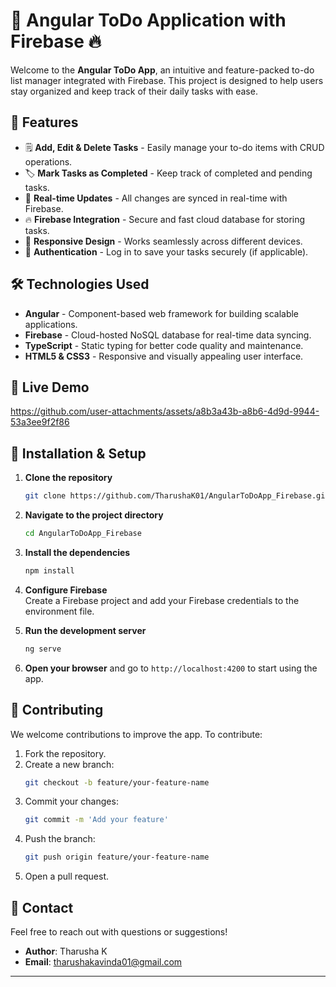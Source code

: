 
# 📝 Angular ToDo Application with Firebase 🔥

Welcome to the **Angular ToDo App**, an intuitive and feature-packed to-do list manager integrated with Firebase. This project is designed to help users stay organized and keep track of their daily tasks with ease.



## 🚀 Features

- 🗒️ **Add, Edit & Delete Tasks** - Easily manage your to-do items with CRUD operations.
- 🏷️ **Mark Tasks as Completed** - Keep track of completed and pending tasks.
- 🔄 **Real-time Updates** - All changes are synced in real-time with Firebase.
- 🔥 **Firebase Integration** - Secure and fast cloud database for storing tasks.
- 📱 **Responsive Design** - Works seamlessly across different devices.
- 🔐 **Authentication** - Log in to save your tasks securely (if applicable).

## 🛠️ Technologies Used

- **Angular** - Component-based web framework for building scalable applications.
- **Firebase** - Cloud-hosted NoSQL database for real-time data syncing.
- **TypeScript** - Static typing for better code quality and maintenance.
- **HTML5 & CSS3** - Responsive and visually appealing user interface.

## 🔗 Live Demo



https://github.com/user-attachments/assets/a8b3a43b-a8b6-4d9d-9944-53a3ee9f2f86



## 📂 Installation & Setup

1. **Clone the repository**  
   ```bash
   git clone https://github.com/TharushaK01/AngularToDoApp_Firebase.git
   ```

2. **Navigate to the project directory**  
   ```bash
   cd AngularToDoApp_Firebase
   ```

3. **Install the dependencies**  
   ```bash
   npm install
   ```

4. **Configure Firebase**  
   Create a Firebase project and add your Firebase credentials to the environment file.

5. **Run the development server**  
   ```bash
   ng serve
   ```

6. **Open your browser** and go to `http://localhost:4200` to start using the app.




## 🌟 Contributing

We welcome contributions to improve the app. To contribute:

1. Fork the repository.
2. Create a new branch:  
   ```bash
   git checkout -b feature/your-feature-name
   ```
3. Commit your changes:  
   ```bash
   git commit -m 'Add your feature'
   ```
4. Push the branch:  
   ```bash
   git push origin feature/your-feature-name
   ```
5. Open a pull request.

## 🤝 Contact

Feel free to reach out with questions or suggestions!

- **Author**: Tharusha K  
- **Email**: [tharushakavinda01@gmail.com](tharushakavinda01@gmail.com)

---
